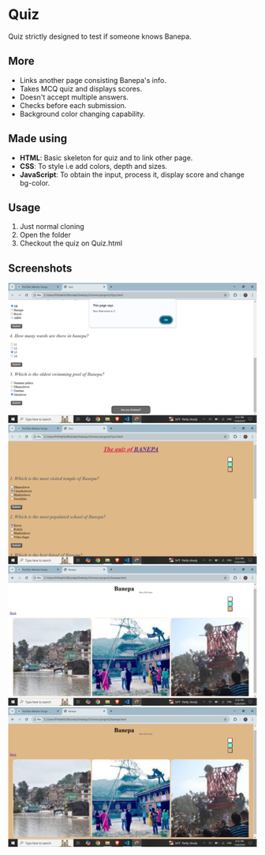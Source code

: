 # Quiz
Quiz strictly designed to test if someone knows Banepa.

## More
- Links another page consisting Banepa's info.
- Takes MCQ quiz and displays scores.
- Doesn't accept multiple answers.
- Checks before each submission.
- Background color changing capability.

## Made using

- **HTML**: Basic skeleton for quiz and to link other page.
- **CSS**: To style i.e add colors, depth and sizes.
- **JavaScript**: To obtain the input, process it, display score and change bg-color. 

## Usage

1. Just normal cloning 
2. Open the folder
3. Checkout the quiz on Quiz.html

## Screenshots

![Quiz preview](Screenshot%20(872).png) 
![bg-color change preview](Screenshot%20(873).png)
![Banepa](Screenshot%20(874).png)
![Banepa bg-color change](Screenshot%20(875).png)
